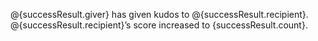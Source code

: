 @{successResult.giver} has given kudos to @{successResult.recipient}. @{successResult.recipient}’s score increased to {successResult.count}.